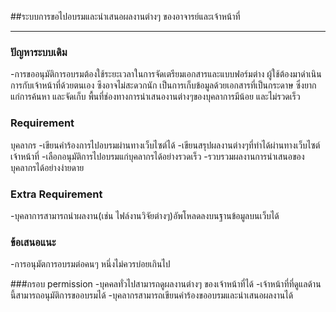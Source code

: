 ##ระบบการขอไปอบรมและนำเสนอผลงานต่างๆ ของอาจารย์และเจ้าหน้าที่
 
---
 
### ปัญหาระบบเดิม
-การขออนุมัติการอบรมต้องใช้ระยะเวลาในการจัดเตรียมเอกสารและแบบฟอร์มต่าง
ผู้ใช้ต้องมาดำเนินการกับเจ้าหน้าที่ด้วยตนเอง ซึงอาจไม่สะดวกนัก
เป็นการเก็บข้อมูลด้วยเอกสารที่เป็นกระดาษ ซึ่งยากแก่การค้นหา และจัดเก็บ
พื้นที่ช่องทางการนำเสนองานต่างๆของบุคลาการมีน้อย และไม่รวดเร็ว

### Requirement
บุคลากร
-เขียนคำร้องการไปอบรมผ่านทางเว็บไซต์ได้
-เขียนสรุปผลงานต่างๆที่ทำได้ผ่านทางเว็บไซต์
เจ้าหน้าที่
-เลือกอนุมัติการไปอบรมแก่บุคลากรได้อย่างรวดเร็ว
-รวบรวมผลงานการนำเสนอของบุคลากรได้อย่างง่ายดาย	

### Extra Requirement
-บุคลาการสามารถนำผลงาน(เช่น ไฟล์งานวิจัยต่างๆ)อัพโหลดลงบนฐานข้อมูลบนเว็บได้

### ข้อเสนอแนะ
-การอนุมัตการอบรมต่อคนๆ หนึ่งไม่ควรบ่อยเกินไป 

###กรอบ permission
-บุคคลทั่วไปสามารถดูผลงานต่างๆ ของเจ้าหน้าที่ได้
-เจ้าหน้าที่ที่ดูแลด้านนี้สามารถอนุมัติการขออบรมได้
-บุคลากรสามารถเขียนคำร้องขออบรมและนำเสนอผลงานได้
